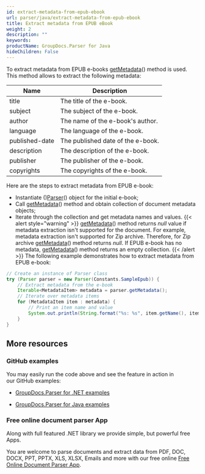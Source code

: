 ```yaml
---
id: extract-metadata-from-epub-ebook
url: parser/java/extract-metadata-from-epub-ebook
title: Extract metadata from EPUB eBook
weight: 2
description: ""
keywords: 
productName: GroupDocs.Parser for Java
hideChildren: False
---
```

To extract metadata from EPUB e-books [getMetadata](https://apireference.groupdocs.com/java/parser/com.groupdocs.parser/Parser#getMetadata())() method is used. This method allows to extract the following metadata:

| Name | Description |
| --- | --- |
| title | The title of the e-book. |
| subject | The subject of the e-book. |
| author | The name of the e-book's author. |
| language | The language of the e-book. |
| published-date | The published date of the e-book. |
| description | The description of the e-book. |
| publisher | The publisher of the e-book. |
| copyrights | The copyrights of the e-book. |
Here are the steps to extract metadata from EPUB e-book:
*   Instantiate ()[Parser](https://apireference.groupdocs.com/java/parser/com.groupdocs.parser/Parser)() object for the initial e-book;
*   Call [getMetadata](https://apireference.groupdocs.com/java/parser/com.groupdocs.parser/Parser#getMetadata())() method and obtain collection of document metadata objects;
*   Iterate through the collection and get metadata names and values.
{{< alert style="warning" >}}
[getMetadata](https://apireference.groupdocs.com/java/parser/com.groupdocs.parser/Parser#getMetadata())() method returns *null* value if metadata extraction isn't supported for the document. For example, metadata extraction isn't supported for Zip archive. Therefore, for Zip archive [getMetadata](https://apireference.groupdocs.com/java/parser/com.groupdocs.parser/Parser#getMetadata())() method returns *null*. If EPUB e-book has no metadata, [getMetadata](https://apireference.groupdocs.com/java/parser/com.groupdocs.parser/Parser#getMetadata())() method returns an empty collection.
{{< /alert >}}
The following example demonstrates how to extract metadata from EPUB e-book:
```java
// Create an instance of Parser class
try (Parser parser = new Parser(Constants.SampleEpub)) {
    // Extract metadata from the e-book
    Iterable<MetadataItem> metadata = parser.getMetadata();
    // Iterate over metadata items
    for (MetadataItem item : metadata) {
        // Print an item name and value
        System.out.println(String.format("%s: %s", item.getName(), item.getValue()));
    }
}
```

## More resources

### GitHub examples

You may easily run the code above and see the feature in action in our GitHub examples:

*   [GroupDocs.Parser for .NET examples](https://github.com/groupdocs-parser/GroupDocs.Parser-for-.NET)
    
*   [GroupDocs.Parser for Java examples](https://github.com/groupdocs-parser/GroupDocs.Parser-for-Java)
    

### Free online document parser App

Along with full featured .NET library we provide simple, but powerful free Apps.

You are welcome to parse documents and extract data from PDF, DOC, DOCX, PPT, PPTX, XLS, XLSX, Emails and more with our free online [Free Online Document Parser App](https://products.groupdocs.app/parser).
